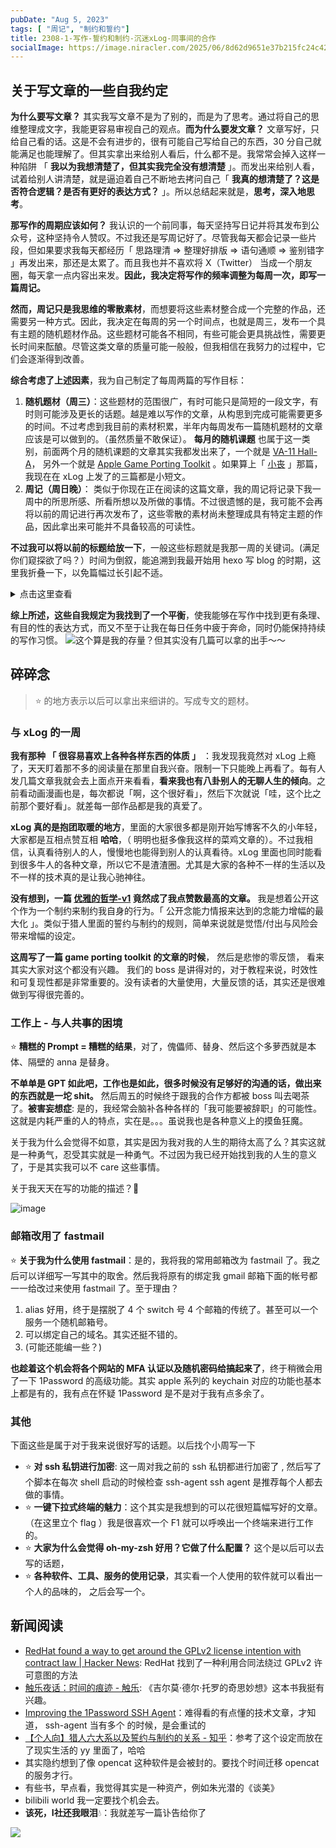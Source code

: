 ```yaml
---
pubDate: "Aug 5, 2023"
tags: [ "周记", "制约和誓约"]
title: 2308-1-写作-誓约和制约-沉迷xLog-同事间的合作
socialImage: https://image.niracler.com/2025/06/8d62d9651e37b215fc24c42f8940f240.png
---
```


## 关于写文章的一些自我约定

**为什么要写文章？** 其实我写文章不是为了别的，而是为了思考。通过将自己的思维整理成文字，我能更容易审视自己的观点。**而为什么要发文章？** 文章写好，只给自己看的话。这是不会有进步的，很有可能自己写给自己的东西，30 分自己就能满足也能理解了。但其实拿出来给别人看后，什么都不是。我常常会掉入这样一种陷阱 「 **我以为我想清楚了，但其实我完全没有想清楚** 」。而发出来给别人看，试着给别人讲清楚，就是逼迫着自己不断地去拷问自己「 **我真的想清楚了？这是否符合逻辑？是否有更好的表达方式？** 」。所以总结起来就是，**思考，深入地思考**。

**那写作的周期应该如何？** 我认识的一个前同事，每天坚持写日记并将其发布到公众号，这种坚持令人赞叹。不过我还是写周记好了。尽管我每天都会记录一些片段，但如果要求我每天都经历「 思路理清 => 整理好排版 => 语句通顺 => 鉴别错字 」再发出来，那还是太累了。而且我也并不喜欢将 X（Twitter） 当成一个朋友圈，每天拿一点内容出来发。**因此，我决定将写作的频率调整为每周一次，即写一篇周记。**

**然而，周记只是我思维的零散素材**，而想要将这些素材整合成一个完整的作品，还需要另一种方式。因此，我决定在每周的另一个时间点，也就是周三，发布一个具有主题的随机题材作品。这些题材可能各不相同，有些可能会更具挑战性，需要更长时间来酝酿。尽管这类文章的质量可能一般般，但我相信在我努力的过程中，它们会逐渐得到改善。

**综合考虑了上述因素**，我为自己制定了每周两篇的写作目标：

1. **随机题材（周三）**：这些题材的范围很广，有时可能只是简短的一段文字，有时则可能涉及更长的话题。越是难以写作的文章，从构思到完成可能需要更多的时间。不过考虑到我目前的素材积累，半年内每周发布一篇随机题材的文章应该是可以做到的。（虽然质量不敢保证）。 **每月的随机课题** 也属于这一类别，前面两个月的随机课题的文章其实我都发出来了，一个就是 [VA-11 Hall-A](https://niracler.com/VA-11-Hall-A-Cyberpunk-Bartender-Actionmd)， 另外一个就是 [Apple Game Porting Toolkit](https://niracler.com/Apple-GPT-M1-Air-Yellow-Game) 。如果算上「 [小丧](https://niracler.com/sang-n--see-you) 」那篇，我现在在 xLog 上发了的三篇都是小短文。
2. **周记（周日晚）**： 类似于你现在正在阅读的这篇文章，我的周记将记录下我一周中的所思所感、所看所想以及所做的事情。不过很遗憾的是，我可能不会再将以前的周记进行再次发布了，这些零散的素材尚未整理成具有特定主题的作品，因此拿出来可能并不具备较高的可读性。

**不过我可以将以前的标题给放一下**，一般这些标题就是我那一周的关键词。(满足你们窥探欲了吗？）时间为倒叙，能追溯到我最开始用 hexo 写 blog 的时期，这里我折叠一下，以免篇幅过长引起不适。

<details>
<summary>
   点击这里查看
 </summary>

![](https://image.niracler.com/2025/06/842b6abeb6405d51c3f0b8af34cc95e1.png)

![](https://image.niracler.com/2025/06/6f9a565fbda25aff72c3b8c4e0010d96.png)

![](https://image.niracler.com/2025/06/36ea867ed96d19d9e7a1ad27aeefbe4d.png)

![](https://image.niracler.com/2025/06/9fb58dfd3eb538c9be3732ca6c69f969.png)

![](https://image.niracler.com/2025/06/781fac582473b74b74063614fe238c56.png)

</details>

**综上所述，这些自我规定为我找到了一个平衡**，使我能够在写作中找到更有条理、有目的性的表达方式，而又不至于让我在每日任务中疲于奔命，同时仍能保持持续的写作习惯。
![这个算是我的存量？但其实没有几篇可以拿的出手～～](https://image.niracler.com/2025/06/8d62d9651e37b215fc24c42f8940f240.png)

## 碎碎念

> ⭐  的地方表示以后可以拿出来细讲的。写成专文的题材。

### 与 xLog 的一周

**我有那种 「 很容易喜欢上各种各样东西的体质 」** ：我发现我竟然对 xLog 上瘾了，天天盯着那不多的阅读量在那里自我兴奋。限制一下只能晚上再看了。每有人发几篇文章我就会去上面点开来看看，**看来我也有八卦别人的无聊人生的倾向**。之前看动画漫画也是，每次都说「啊，这个很好看」，然后下次就说「哇，这个比之前那个要好看」。就差每一部作品都是我的真爱了。

**xLog 真的是抱团取暖的地方**，里面的大家很多都是刚开始写博客不久的小年轻，大家都是互相点赞互相 **哈哈**，（ 明明也挺多像我这样的菜鸡文章的）。不过我相信，认真看待别人的人，慢慢地也能得到别人的认真看待。xLog 里面也同时能看到很多牛人的各种文章，所以它不是渣渣圈。尤其是大家的各种不一样的生活以及不一样的技术真的是让我心驰神往。

**没有想到，一篇  [优雅的哲学-v1](https://niracler.com/elegant) 竟然成了我点赞数最高的文章。** 我是想着公开这个作为一个制约来制约我自身的行为。「 公开念能力情报来达到的念能力增幅的最大化 」。类似于猎人里面的誓约与制约的规则，简单来说就是觉悟/付出与风险会带来增幅的设定。

**这周写了一篇 game porting toolkit 的文章的时候**， 然后是悲惨的零反馈， 看来其实大家对这个都没有兴趣。 我们的 boss 是讲得对的，对于教程来说，时效性和可复现性都是非常重要的。没有读者的大量使用，大量反馈的话，其实还是很难做到写得很完善的。

### 工作上 - 与人共事的困境

⭐ **糟糕的 Prompt = 糟糕的结果**，对了，傀儡师、替身、然后这个多萝西就是本体、隔壁的 anna 是替身。

**不单单是 GPT 如此吧，工作也是如此，很多时候没有足够好的沟通的话，做出来的东西就是一坨 shit。** 然后周五的时候终于跟我的合作方都被 boss 叫去喝茶了。**被害妄想症**: 是的，我经常会脑补各种各样的「我可能要被辞职」的可能性。这就是内耗严重的人的特点，实在是。。。虽说我也是各种意义上的摸鱼狂魔。

关于我为什么会觉得不如意，其实是因为我对我的人生的期待太高了么？其实这就是一种勇气，忍受其实就是一种勇气。不过因为我已经开始找到我的人生的意义了，于是其实我可以不 care 这些事情。

关于我天天在写的功能的描述？🤣

![image](./attachments/bafkreid53okhsgpwvqpsrb6lhj3zf7k6yzi3mjdreiju5hjl5x3mwkyiim)

### 邮箱改用了 fastmail

⭐ **关于我为什么使用 fastmail**：是的，我将我的常用邮箱改为 fastmail 了。我之后可以详细写一写其中的取舍。然后我将原有的绑定我 gmail 邮箱下面的帐号都一一给改过来使用 fastmail 了。至于理由？

1. alias 好用，终于是摆脱了 4 个 switch 号 4 个邮箱的传统了。甚至可以一个服务一个随机邮箱号。
2. 可以绑定自己的域名。其实还挺不错的。
3. (可能还能编一些？)

**也趁着这个机会将各个网站的 MFA 认证以及随机密码给搞起来了**，终于稍微会用了一下 1Password 的高级功能。其实 apple 系列的 keychain 对应的功能也基本上都是有的，我有点在怀疑 1Password 是不是对于我有点多余了。

### 其他

下面这些是属于对于我来说很好写的话题。以后找个小周写一下

- ⭐ **对 ssh 私钥进行加密**: 这一周对我之前的 ssh 私钥都进行加密了 , 然后写了个脚本在每次 shell 启动的时候检查 ssh-agent ssh agent 是推荐每个人都去做的事情。
- ⭐ **一键下拉式终端的魅力**：这个其实是我想到的可以花很短篇幅写好的文章。（在这里立个 flag ）我是很喜欢一个 F1 就可以呼唤出一个终端来进行工作的。
- ⭐ **大家为什么会觉得 oh-my-zsh 好用？它做了什么配置？** 这个是以后可以去写的话题，
- ⭐ **各种软件、工具、服务的使用记录**，其实看一个人使用的软件就可以看出一个人的品味的， 之后会写一个。

## 新闻阅读

- [RedHat found a way to get around the GPLv2 license intention with contract law | Hacker News](https://news.ycombinator.com/item?id=37003489): RedHat 找到了一种利用合同法绕过 GPLv2 许可意图的方法
- [触乐夜话：时间的痕迹 - 触乐](http://www.chuapp.com/article/289442.html): 《吉尔莫·德尔·托罗的奇思妙想》这本书我挺有兴趣。
- [Improving the 1Password SSH Agent](https://blog.mikealmel.ooo/supercharging-the-1password-ssh-agent)：难得看的有点懂的技术文章，才知道， ssh-agent 当有多个 的时候，是会重试的
- [【个人向】猎人六大系以及誓约与制约的关系 - 知乎](https://zhuanlan.zhihu.com/p/34530210)：参考了这个设定而放在了现实生活的 yy 里面了，哈哈
- 其实隐约想到了像 opencat 这种软件是会被封的。要找个时间迁移 opencat 的服务才行。
- 有些书，早点看，我觉得其实是一种资产，例如朱光潜的《谈美》
- bilibili world 我一定要找个机会去。
- **该死，I社还我眼泪**💧：我就差写一篇讣告给你了

![](https://image.niracler.com/2025/06/2b796f576f2d4116bdd79c5787bae86d.png)

